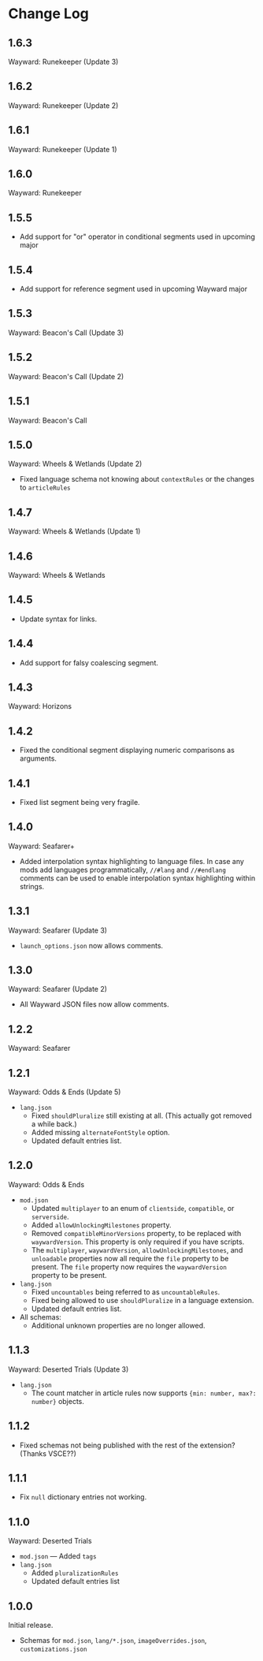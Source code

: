 # Change Log

## 1.6.3
Wayward: Runekeeper (Update 3)

## 1.6.2
Wayward: Runekeeper (Update 2)

## 1.6.1
Wayward: Runekeeper (Update 1)

## 1.6.0
Wayward: Runekeeper

## 1.5.5
- Add support for "or" operator in conditional segments used in upcoming major

## 1.5.4
- Add support for reference segment used in upcoming Wayward major

## 1.5.3
Wayward: Beacon's Call (Update 3)

## 1.5.2
Wayward: Beacon's Call (Update 2)

## 1.5.1
Wayward: Beacon's Call

## 1.5.0
Wayward: Wheels & Wetlands (Update 2)
- Fixed language schema not knowing about `contextRules` or the changes to `articleRules`

## 1.4.7
Wayward: Wheels & Wetlands (Update 1)

## 1.4.6
Wayward: Wheels & Wetlands

## 1.4.5
- Update syntax for links.

## 1.4.4
- Add support for falsy coalescing segment.

## 1.4.3
Wayward: Horizons

## 1.4.2
- Fixed the conditional segment displaying numeric comparisons as arguments.

## 1.4.1
- Fixed list segment being very fragile.

## 1.4.0
Wayward: Seafarer+
- Added interpolation syntax highlighting to language files. In case any mods add languages programmatically, `//#lang` and `//#endlang` comments can be used to enable interpolation syntax highlighting within strings.

## 1.3.1
Wayward: Seafarer (Update 3)
- `launch_options.json` now allows comments.

## 1.3.0
Wayward: Seafarer (Update 2)
- All Wayward JSON files now allow comments.

## 1.2.2
Wayward: Seafarer

## 1.2.1
Wayward: Odds & Ends (Update 5)
- `lang.json`
	- Fixed `shouldPluralize` still existing at all. (This actually got removed a while back.)
	- Added missing `alternateFontStyle` option.
	- Updated default entries list.

## 1.2.0
Wayward: Odds & Ends
- `mod.json`
	- Updated `multiplayer` to an enum of `clientside`, `compatible`, or `serverside`.
	- Added `allowUnlockingMilestones` property.
	- Removed `compatibleMinorVersions` property, to be replaced with `waywardVersion`. This property is only required if you have scripts.
	- The `multiplayer`, `waywardVersion`, `allowUnlockingMilestones`, and `unloadable` properties now all require the `file` property to be present. The `file` property now requires the `waywardVersion` property to be present.
- `lang.json`
	- Fixed `uncountables` being referred to as `uncountableRules`.
	- Fixed being allowed to use `shouldPluralize` in a language extension.
	- Updated default entries list.
- All schemas:
	- Additional unknown properties are no longer allowed.

## 1.1.3
Wayward: Deserted Trials (Update 3)
- `lang.json`
	- The count matcher in article rules now supports `{min: number, max?: number}` objects.

## 1.1.2
- Fixed schemas not being published with the rest of the extension? (Thanks VSCE??)

## 1.1.1
- Fix `null` dictionary entries not working.

## 1.1.0
Wayward: Deserted Trials
- `mod.json` — Added `tags`
- `lang.json`
	- Added `pluralizationRules`
	- Updated default entries list

## 1.0.0
Initial release. 
- Schemas for `mod.json`, `lang/*.json`, `imageOverrides.json`, `customizations.json`